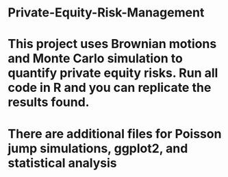 # Private-Equity-Risk-Management
# This project uses Brownian motions and Monte Carlo simulation to quantify private equity risks. Run all code in R and you can replicate the results found.
# There are additional files for Poisson jump simulations, ggplot2, and statistical analysis
